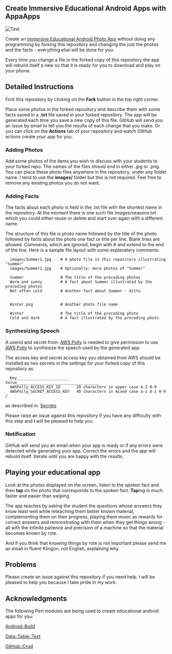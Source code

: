 ## Create Immersive Educational Android Apps with AppaApps

![Test](https://github.com/philiprbrenan/AppaAppsGitHubPhotoApp/workflows/Test/badge.svg)

Create an [immersive Educational Android Photo
App](https://github.com/philiprbrenan/AppaAppsGitHubPhotoApp/raw/main/AppaAppsGitHubPhotoApp.apk)
without doing any programming by forking this repository and changing the just
the photos and the facts - everything else will be done for you.

Every time you change a file in the forked copy of this repository the app will
rebuild itself a new so that it is ready for you to download and play on your
phone.

## Detailed Instructions

Fork this repository by clicking on the **Fork** button in the top right
corner.

Place some photos in the forked repository and describe them with some facts
saved in a **.txt** file saved in your forked repository. The app will be
generated each time you save a new copy of this file. GitHub will send you an
issue by email to tell you the results of each change that you make. Or you can
click on the **Actions** tab of your repository and watch GitHub actions create
your app for you.


### Adding Photos

Add some photos of the items you wish to discuss with your students to your
forked repo.  The names of the files should end in either .jpg or .png. You can
place these photo files anywhere in the repository, under any folder name.  I
tend to use the __images/__ folder but this is not required. Feel free to remove
any existing photos you do not want.

### Adding Facts

The facts about each photo is held in the .txt file with the shortest name in
the repository.  At the moment there is one such file images/seasons.txt which
you could either reuse or delete and start over again with a different name.

The structure of this file is photo name followed by the title of the photo
followed by facts about the photo one fact or title per line.  Blank lines are
allowed.  Comments, which are ignored, begin with # and extend to the end of
the line.  Here is a sample file layout with some explanatory comments:

~~~~
  images/Summer1.jpg    # A photo file in this repository illustrating "Summer"
  images/Summer2.jpg    # Optionally: more photos of "Summer"

  Summer                # The title of the preceding photos
  Warm and sunny        # A fact about Summer illustrated by the preceding photos
  Not often cold        # Another fact about Summer - ditto


  Winter.png            # Another photo file name

  Winter                # The title of the preceding photo
  Cold and dark         # A fact illustrated by the preceding photo
~~~~

### Synthesizing Speech

A userid and secret from:
[AWS Polly](https://docs.aws.amazon.com/polly/latest/dg/security-iam.html#security_iam_authentication)
is needed to give permission to use [AWS Polly](https://aws.amazon.com/polly/)
to synthesize the speech used by the generated app.

The access key and secret access key you obtained from AWS should be installed
as two secrets in the settings for your forked copy of this repository as:

~~~~
  Key_______________________   Value____________________________________
  AWSPolly_ACCESS_KEY_ID       20 characters in upper case A-Z 0-9
  AWSPolly_SECRET_ACCESS_KEY   40 characters in mixed case a-z A-z 0-9 /
~~~~

as described in:
[Secrets](https://docs.github.com/en/free-pro-team@latest/actions/reference/encrypted-secrets#creating-encrypted-secrets-for-a-repository)

Please raise an issue against this repository if you have any difficulty with
this step and I will be pleased to help you.

### Notification

GitHub will send you an email when your app is ready or if any errors were
detected while generating your app.  Correct the errors and the app will
rebuild itself. Iterate until you are happy with the results.

## Playing your educational app

Look at the photos displayed on the screen, listen to the spoken fact and then
**tap** on the photo that corresponds to the spoken fact. **Tap**ing is much
faster and easier than swiping.

The app teaches by asking the student the questions whose answers they know
least well while reteaching them better known material, complementing them on
their progress, playing them music as rewards for correct answers and
remonstrating with them when they get things wrong - all with the infinite
patience and precision of a machine so that the material becomes known by rote.

And if you think that knowing things by rote is not important please send me an
email in fluent Klingon, not English, explaining why.

## Problems

Please create an issue against this repository if you need help. I will be
pleased to help you because I take pride in my work.

## Acknowledgments

The following Perl modules are being used to create educational android apps
for you:

  [Android::Build](https://metacpan.org/pod/Android::Build)

  [Data::Table::Text](https://metacpan.org/pod/Data::Table::Text)

  [GitHub::Crud](https://metacpan.org/pod/GitHub::Crud)
